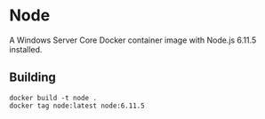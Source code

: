 # Node

A Windows Server Core Docker container image with Node.js 6.11.5 installed.

## Building

```
docker build -t node .
docker tag node:latest node:6.11.5
```
